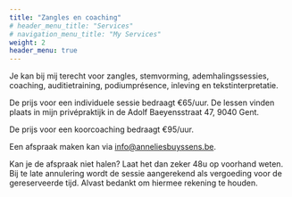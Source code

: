 ```yaml
---
title: "Zangles en coaching"
# header_menu_title: "Services"
# navigation_menu_title: "My Services"
weight: 2
header_menu: true
---
```



Je kan bij mij terecht voor zangles, stemvorming, ademhalingssessies, coaching, auditietraining, podiumprésence, inleving en tekstinterpretatie.

De prijs voor een individuele sessie bedraagt €65/uur.
De lessen vinden plaats in mijn privépraktijk in de Adolf Baeyensstraat 47, 9040 Gent.

De prijs voor een koorcoaching bedraagt €95/uur.

Een afspraak maken kan via [info@anneliesbuyssens.be](mailto:info@anneliesbuyssens.be).

Kan je de afspraak niet halen? Laat het dan zeker 48u op voorhand weten. Bij te late annulering wordt de sessie aangerekend als vergoeding voor de gereserveerde tijd. Alvast bedankt om hiermee rekening te houden.

